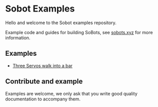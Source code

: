 # Sobot Examples
Hello and welcome to the Sobot examples repository. 

Example code and guides for building SoBots, see [sobots.xyz](https://sobots.xyz) for more information.

## Examples
* [Three Servos walk into a bar](https://github.com/jkittley/sobot-examples/tree/master/arduino/three-servos)

## Contribute and example
Examples are welcome, we only ask that you write good quality documentation 
to accompany them. 